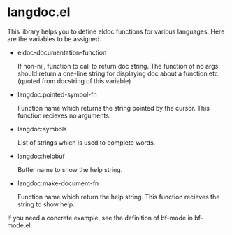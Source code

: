 # langdoc.el

This library helps you to define eldoc functions for various languages.
Here are the variables to be assigned.

* eldoc-documentation-function

   If non-nil, function to call to return doc string.
   The function of no args should return a one-line string for displaying
   doc about a function etc. (quoted from docstring of this variable)
* langdoc:pointed-symbol-fn

   Function name which returns the string pointed by
   the cursor.  This function recieves no arguments.
* langdoc:symbols

   List of strings which is used to complete words.
* langdoc:helpbuf

   Buffer name to show the help string.
* langdoc:make-document-fn

   Function name which return the help string.
   This function recieves the string to show help.

If you need a concrete example, see the definition of bf-mode in bf-mode.el.
